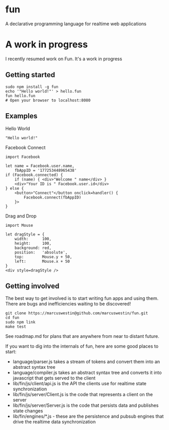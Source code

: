 fun
===
A declarative programming language for realtime web applications

A work in progress
==================
I recently resumed work on Fun. It's a work in progress

Getting started
----------------------
	sudo npm install -g fun
	echo '"Hello world!"' > hello.fun
	fun hello.fun
	# Open your browser to localhost:8080

Examples
--------
Hello World

	"Hello world!"

Facebook Connect

	import Facebook
	
	let name = Facebook.user.name,
		fbAppID = '177253448965438'
	if (Facebook.connected) {
		if (name) { <div>"Welcome " name</div> }
		<div>"Your ID is " Facebook.user.id</div>
	} else {
		<button>"Connect"</button onclick=handler() {
			Facebook.connect(fbAppID)
		}>
	}

Drag and Drop

	import Mouse
	
	let dragStyle = {
		width:      100,
		height:     100,
		background: red,
		position:   'absolute',
		top:        Mouse.y + 50,
		left:       Mouse.x + 50
	}
	<div style=dragStyle />

Getting involved
----------------
The best way to get involved is to start writing fun apps and using them. There are bugs and inefficiencies waiting to be discovered!

	git clone https://marcuswestin@github.com/marcuswestin/fun.git
	cd fun
	sudo npm link
	make test

See roadmap.md for plans that are anywhere from near to distant future.

If you want to dig into the internals of fun, here are some good places to start:
- language/parser.js takes a stream of tokens and convert them into an abstract syntax tree
- language/compiler.js takes an abstract syntax tree and converts it into javascript that gets served to the client
- lib/fin/js/client/api.js is the API the clients use for realtime state synchronization
- lib/fin/js/server/Client.js is the code that represents a client on the server
- lib/fin/js/server/Server.js is the code that persists data and publishes state changes
- lib/fin/engines/*.js - these are the persistence and pubsub engines that drive the realtime data synchronization
